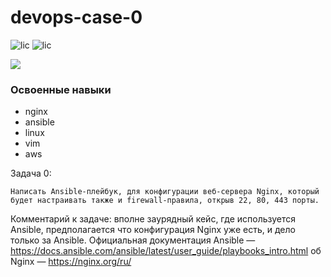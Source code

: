 #  devops-case-0
![lic](https://img.shields.io/github/license/Kravchadev/session_practice) ![lic](https://img.shields.io/github/downloads/Kravchadev/session_practice/total)

![](https://habrastorage.org/webt/wx/ct/v-/wxctv-b0qtm1wtiv5wamktdqbsm.png)
### Освоенные навыки
- nginx
- ansible
- linux
- vim
- aws

Задача 0:

    Написать Ansible-плейбук, для конфигурации веб-сервера Nginx, который будет настраивать также и firewall-правила, открыв 22, 80, 443 порты.

Комментарий к задаче: вполне заурядный кейс, где используется Ansible, предполагается что конфигурация Nginx уже есть, и дело только за Ansible. 
Официальная документация Ansible —  https://docs.ansible.com/ansible/latest/user_guide/playbooks_intro.html
об Nginx — https://nginx.org/ru/
